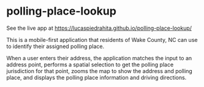 # polling-place-lookup
See the live app at https://lucaspiedrahita.github.io/polling-place-lookup/

This is a mobile-first application that residents of Wake County, NC can use to identify their assigned polling place.

When a user enters their address, the application matches the input to an address point, performs a spatial selection to get the polling place jurisdiction for that point, zooms the map to show the address and polling place, and displays the polling place information and driving directions.
